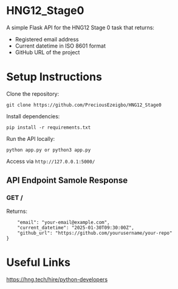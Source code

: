 # HNG12_Stage0

A simple Flask API for the HNG12 Stage 0 task that returns:  
- Registered email address  
- Current datetime in ISO 8601 format  
- GitHub URL of the project  

# Setup Instructions

Clone the repository:
```
git clone https://github.com/PreciousEzeigbo/HNG12_Stage0
```
Install dependencies:
```
pip install -r requirements.txt
```
Run the API locally:
```
python app.py or python3 app.py
```
Access via ```http://127.0.0.1:5000/```

## API Endpoint Samole Response
### **GET /**  
Returns:  

```json{
    "email": "your-email@example.com",
    "current_datetime": "2025-01-30T09:30:00Z",
    "github_url": "https://github.com/yourusername/your-repo"
}
```

# Useful Links
https://hng.tech/hire/python-developers
